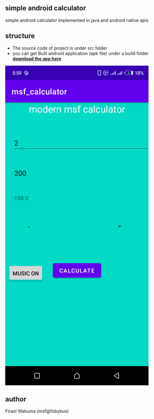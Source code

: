 ## simple android calculator

simple android calculator implemented in java and android native apis 

## structure 
- The source code of project is under src folder
- you can get Built android application (apk file) under a build folder   
[**download the app here**](/build/download.html)

![simple calculator](image/calc.png)

## author 
Firaol Wakuma (msf@fobybus)